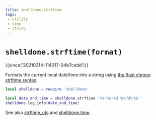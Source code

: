 ```yaml
---
title: shelldone.strftime
tags:
 - utility
 - time
 - string
---
```

# `shelldone.strftime(format)`

{{since('20210314-114017-04b7cedd')}}

Formats the current local date/time into a string using [the Rust chrono
strftime syntax](https://docs.rs/chrono/0.4.19/chrono/format/strftime/index.html).

```lua
local shelldone = require 'shelldone'

local date_and_time = shelldone.strftime '%Y-%m-%d %H:%M:%S'
shelldone.log_info(date_and_time)
```

See also [strftime_utc](strftime_utc.md) and [shelldone.time](../shelldone.time/index.md).

